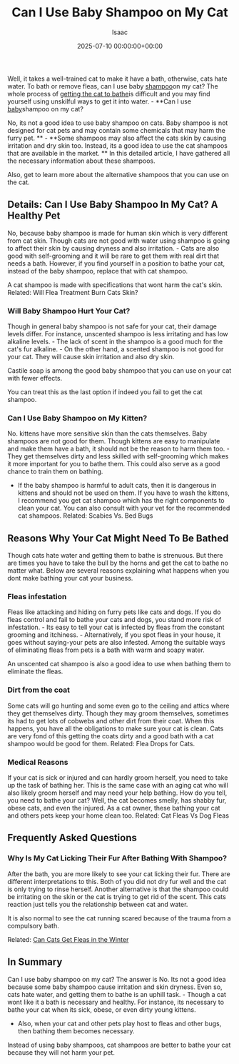 ﻿---
title: Can I Use Baby Shampoo on My Cat
description: Well, it takes a well-trained cat to make it have a bath, otherwise, cats hate water. To bath or remove fleas , can I use baby shampoo on my cat?
slug: /can-i-use-baby-shampoo-on-my-cat/
date: 2025-07-10 00:00:00+00:00
lastmod: 2025-07-10 00:00:00+03:00
author: Isaac
categories:

- Fleas

- Guide
tags:

- fleas

- baby

- shampoo
layout: post
---

Well, it takes a well-trained cat to make it have a bath, otherwise, cats hate water. To bath or remove fleas, can I use baby [shampoo](https://pestpolicy.com/best-puppy-shampoo-for-fleas/)on my cat? The whole process of [getting the cat to bathe](https://www.wikihow.pet/Train-a-Cat-to-Take-a-Bath)is difficult and you may find yourself using unskilful ways to get it into water. - **Can I use [baby](https://pestpolicy.com/what-do-baby-fleas-look-like/)shampoo on my cat?

No, its not a good idea to use baby shampoo on cats. Baby shampoo is not designed for cat pets and may contain some chemicals that may harm the furry pet. ** - **Some shampoos may also affect the cats skin by causing irritation and dry skin too. Instead, its a good idea to use the cat shampoos that are available in the market. ** In this detailed article, I have gathered all the necessary information about these shampoos.

Also, get to learn more about the alternative shampoos that you can use on the cat.

##  Details: Can I Use Baby Shampoo In My Cat? A Healthy Pet

No, because baby shampoo is made for human skin which is very different from cat skin. Though cats are not good with water using shampoo is going to affect their skin by causing dryness and also irritation. - Cats are also good with self-grooming and it will be rare to get them with real dirt that needs a bath. However, if you find yourself in a position to bathe your cat, instead of the baby shampoo, replace that with cat shampoo.

A cat shampoo is made with specifications that wont harm the cat's skin. Related: Will Flea Treatment Burn Cats Skin?

###  Will Baby Shampoo Hurt Your Cat?

Though in general baby shampoo is not safe for your cat, their damage levels differ. For instance, unscented shampoo is less irritating and has low alkaline levels. - The lack of scent in the shampoo is a good much for the cat's fur alkaline. - On the other hand, a scented shampoo is not good for your cat. They will cause skin irritation and also dry skin.

Castile soap is among the good baby shampoo that you can use on your cat with fewer effects.

You can treat this as the last option if indeed you fail to get the cat shampoo.

###  Can I Use Baby Shampoo on My Kitten?

No. kittens have more sensitive skin than the cats themselves. Baby shampoos are not good for them. Though kittens are easy to manipulate and make them have a bath, it should not be the reason to harm them too. - They get themselves dirty and less skilled with self-grooming which makes it more important for you to bathe them. This could also serve as a good chance to train them on bathing.

- If the baby shampoo is harmful to adult cats, then it is dangerous in kittens and should not be used on them. If you have to wash the kittens, I recommend you get cat shampoo which has the right components to clean your cat. You can also consult with your vet for the recommended cat shampoos. Related: Scabies Vs. Bed Bugs

##  Reasons Why Your Cat Might Need To Be Bathed

Though cats hate water and getting them to bathe is strenuous. But there are times you have to take the bull by the horns and get the cat to bathe no matter what. Below are several reasons explaining what happens when you dont make bathing your cat your business.

###  Fleas infestation

Fleas like attacking and hiding on furry pets like cats and dogs. If you do fleas control and fail to bathe your cats and dogs, you stand more risk of infestation. - Its easy to tell your cat is infected by fleas from the constant grooming and itchiness. - Alternatively, if you spot fleas in your house, it goes without saying-your pets are also infested. Among the suitable ways of eliminating fleas from pets is a bath with warm and soapy water.

An unscented cat shampoo is also a good idea to use when bathing them to eliminate the fleas.

###  Dirt from the coat

Some cats will go hunting and some even go to the ceiling and attics where they get themselves dirty. Though they may groom themselves, sometimes its had to get lots of cobwebs and other dirt from their coat. When this happens, you have all the obligations to make sure your cat is clean. Cats are very fond of this getting the coats dirty and a good bath with a cat shampoo would be good for them. Related: Flea Drops for Cats.

###  Medical Reasons

If your cat is sick or injured and can hardly groom herself, you need to take up the task of bathing her. This is the same case with an aging cat who will also likely groom herself and may need your help bathing. How do you tell, you need to bathe your cat? Well, the cat becomes smelly, has shabby fur, obese cats, and even the injured. As a cat owner, these bathing your cat and others pets keep your home clean too. Related: Cat Fleas Vs Dog Fleas

##  Frequently Asked Questions

###  Why Is My Cat Licking Their Fur After Bathing With Shampoo?

After the bath, you are more likely to see your cat licking their fur. There are different interpretations to this. Both of you did not dry fur well and the cat is only trying to rinse herself. Another alternative is that the shampoo could be irritating on the skin or the cat is trying to get rid of the scent. This cats reaction just tells you the relationship between cat and water.

It is also normal to see the cat running scared because of the trauma from a compulsory bath.

Related: [Can Cats Get Fleas in the Winter](https://pestpolicy.com/can-cats-get-fleas-in-the-winter/)

##  In Summary

Can I use baby shampoo on my cat? The answer is No. Its not a good idea because some baby shampoo cause irritation and skin dryness. Even so, cats hate water, and getting them to bathe is an uphill task. - Though a cat wont like it a bath is necessary and healthy. For instance, its necessary to bathe your cat when its sick, obese, or even dirty young kittens.

- Also, when your cat and other pets play host to fleas and other bugs, then bathing them becomes necessary.

Instead of using baby shampoos, cat shampoos are better to bathe your cat because they will not harm your pet.
